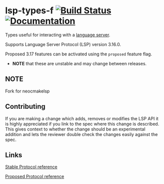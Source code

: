 # lsp-types-f [![Build Status](https://travis-ci.org/neocmakelsp/lsp-types.svg?branch=master)](https://travis-ci.org/neocmakelsp/lsp-types) [![Documentation](https://docs.rs/lsp-types-f/badge.svg)](https://docs.rs/crate/lsp-types)

Types useful for interacting with a [language server](https://code.visualstudio.com/blogs/2016/06/27/common-language-protocol).

Supports Language Server Protocol (LSP) version 3.16.0.

Proposed 3.17 features can be activated using the `proposed` feature flag.
- **NOTE** that these are unstable and may change between releases.

## NOTE
Fork for neocmakelsp

## Contributing

If you are making a change which adds, removes or modifies the LSP API it is highly appreciated if you link to the spec where this change is described. This gives context to whether the change should be an experimental addition and lets the reviewer double check the changes easily against the spec.

## Links

[Stable Protocol reference](https://github.com/microsoft/language-server-protocol/tree/gh-pages/_specifications/lsp/3.17/specification.md)

[Proposed Protocol reference](https://github.com/microsoft/language-server-protocol/blob/gh-pages/_specifications/lsp/3.18/specification.md)
